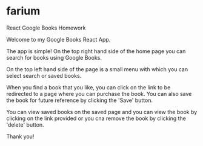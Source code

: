 # farium
React Google Books Homework

Welcome to my Google Books React App. 

The app is simple! 
On the top right hand side of the home page you can search for books using Google Books. 

On the top left hand side of the page is a small menu with which you can select search or saved books. 

When you find a book that you like, you can click on the link to be redirected to a page where you can purchase the book. You can also save the book for future reference by clicking the 'Save' button. 

You can view saved books on the saved page and you can view the book by clicking on the link provided or you cna remove the book by clicking the 'delete' button. 

Thank you! 